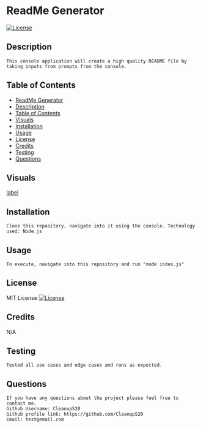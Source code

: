 
  
  # ReadMe Generator
  
  [![License](https://img.shields.io/badge/License-MIT-blue.svg)](https://opensource.org/licenses/MIT)
  
  ## Description

    This console application will create a high quality README file by taking inputs from prompts from the console. 
  
  ## Table of Contents

  - [ReadMe Generator](#readme-generator)
  - [Description](#description)
  - [Table of Contents](#table-of-contents)
  - [Visuals](#visuals)
  - [Installation](#installation)
  - [Usage](#usage)
  - [License](#license)
  - [Credits](#credits)
  - [Testing](#testing)
  - [Questions](#questions)

  ## Visuals

  [label](https://github.com/CleanupS20/ReadMe-Generator/blob/main/assets/images/Video%20sample.webm)

  ## Installation

    Clone this repository, navigate into it using the console. Technology used: Node.js

  ## Usage

    To execute, navigate into this repository and run "node index.js"
  
  ## License

  MIT License
  [![License](https://img.shields.io/badge/License-MIT-blue.svg)](https://opensource.org/licenses/https://img.shields.io/badge/License-MIT-blue.svg)
  
  ## Credits

  N/A

  ## Testing

    Tested all use cases and edge cases and runs as expected.

  ## Questions

    If you have any questions about the project please feel free to contact me.
    Github Username: CleanupS20
    Github profile link: https://github.com/CleanupS20
    Email: test@email.com
      

